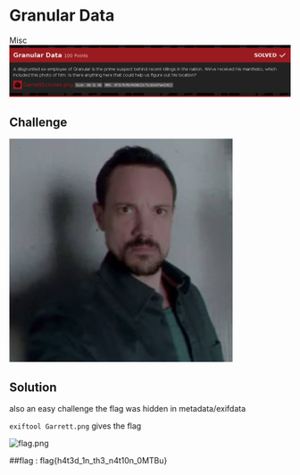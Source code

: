 # Granular Data
Misc
![screenshot1.png](Granular.png)
## Challenge

![screenshot2.png](Garrett.png)


## Solution

also an easy challenge 
the flag was hidden in metadata/exifdata

```exiftool Garrett.png```
gives the flag 

![flag.png](flag.png)

##flag : flag{h4t3d_1n_th3_n4t10n_0MTBu}